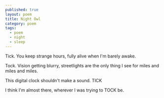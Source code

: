 ```yaml
---
published: true
layout: poem
title: Night Owl
category: poem
tags: 
  - poem
  - night
  - sleep
---
```



Tick.
You keep 
strange hours,
fully alive when I'm
barely awake.

Tock.
Vision 
getting blurry,
streetlights are the only thing
I see
for miles
and miles 
and miles.

This digital clock 
shouldn't 
make a sound.
TICK

I think
I'm almost there,
wherever I was
trying to
TOCK
be.
